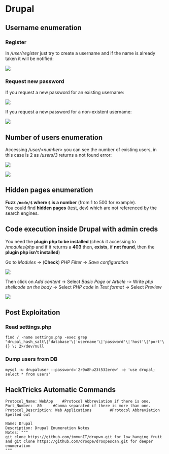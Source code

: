 # Drupal

## Username enumeration

### Register

In _/user/register_ just try to create a username and if the name is already taken it will be notified:

![](../../.gitbook/assets/image%20%28248%29.png)

### Request new password

If you request a new password for an existing username:

![](../../.gitbook/assets/image%20%28301%29.png)

If you request a new password for a non-existent username:

![](../../.gitbook/assets/image%20%2886%29.png)

## Number of users enumeration

Accessing _/user/&lt;number&gt;_ you can see the number of existing users, in this case is 2 as _/users/3_ returns a not found error:

![](../../.gitbook/assets/image%20%2826%29.png)

![](../../.gitbook/assets/image%20%28227%29%20%281%29%20%281%29.png)

## Hidden pages enumeration

**Fuzz `/node/$` where `$` is a number** \(from 1 to 500 for example\).  
You could find **hidden pages** \(test, dev\) which are not referenced by the search engines.

## Code execution inside Drupal with admin creds

You need the **plugin php to be installed** \(check it accessing to _/modules/php_ and if it returns a **403** then, **exists**, if **not found**, then the **plugin php isn't installed**\)

Go to _Modules_ -&gt; \(**Check**\) _PHP Filter_  -&gt; _Save configuration_

![](../../.gitbook/assets/image%20%28247%29.png)

Then click on _Add content_ -&gt; Select _Basic Page_ or _Article -_&gt; Write _php shellcode on the body_ -&gt; Select _PHP code_ in _Text format_ -&gt; Select _Preview_

![](../../.gitbook/assets/image%20%28266%29.png)

## Post Exploitation

### Read settings.php

```text
find / -name settings.php -exec grep "drupal_hash_salt\|'database'\|'username'\|'password'\|'host'\|'port'\|'driver'\|'prefix'" {} \; 2>/dev/null
```

### Dump users from DB

```text
mysql -u drupaluser --password='2r9u8hu23t532erew' -e 'use drupal; select * from users'
```

## HackTricks Automatic Commands

```
Protocol_Name: WebApp    #Protocol Abbreviation if there is one.
Port_Number:  80     #Comma separated if there is more than one.
Protocol_Description: Web Applications        #Protocol Abbreviation Spelled out

Name: Drupal
Description: Drupal Enumeration Notes
Notes: """
git clone https://github.com/immunIT/drupwn.git for low hanging fruit and git clone https://github.com/droope/droopescan.git for deeper enumeration
"""
```
